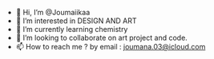 - 👋 Hi, I’m @Joumaiikaa
- 👀 I’m interested in DESIGN AND ART 
- 🌱 I’m currently learning chemistry 
- 💞️ I’m looking to collaborate on art project and code.
- 📫 How to reach me ? by email : joumana.03@icloud.com

<!---
Joumaiikaa/Joumaiikaa is a ✨ special ✨ repository because its `README.md` (this file) appears on your GitHub profile.
You can click the Preview link to take a look at your changes.
--->
